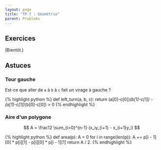```yaml
---
layout: page
title: "TP 7 : Géométrie"
parent: Problems
---
```


## Exercices

(Bientôt.)

## Astuces

### Tour gauche

Est-ce que aller de `a` à `b` à `c` fait un virage à gauche ?

{% highlight python %}
def left_turn(a, b, c):
    return (a[0]-c[0])*(b[1]-c[1]) - (a[1]-c[1])*(b[0]-c[0]) > 0
{% endhighlight %}

### Aire d'un polygone

$$ A = \frac12 \sum_{i=0}^{n-1} (x_iy_{i+1} - x_{i+1}y_i) $$

{% highlight python %}
def area(p):
    A = 0
    for i in range(len(p)):
        A += p[i - 1][0] * p[i][1] - p[i][0] * p[i - 1][1]
    return A / 2.
{% endhighlight %}
